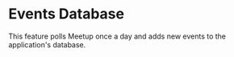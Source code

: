 # Events Database

This feature polls Meetup once a day and
adds new events to the application's database.
